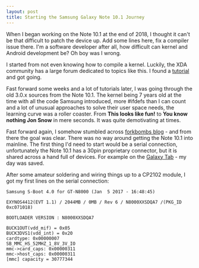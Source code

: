 ```yaml
---
layout: post
title: Starting the Samsung Galaxy Note 10.1 Journey
---
```


When I began working on the Note 10.1 at the end of 2018, I thought it can't be that difficult to patch the device up. Add some lines here, fix a compiler issue there. I'm a software developer after all, how difficult can kernel and Android development be? Oh boy was I wrong.

I started from not even knowing how to compile a kernel. Luckily, the XDA community has a large forum dedicated to topics like this. I found a [tutorial](https://forum.xda-developers.com/android/software-hacking/reference-how-to-compile-android-kernel-t3627297) and got going.

Fast forward some weeks and a lot of tutorials later, I was going through the old 3.0.x sources from the Note 10.1. The kernel being 7 years old at the time with all the code Samsung introduced, more #ifdefs than I can count and a lot of unusual approaches to solve their user space needs, the learning curve was a roller coaster. From **This looks like fun!** to **You know nothing Jon Snow** in mere seconds. It was quite demotivating at times.

Fast forward again, I somehow stumbled across [forkbombs blog](https://blog.forkwhiletrue.me/) - and from there the goal was clear. There was no way around getting the Note 10.1 into mainline. The first thing I'd need to start would be a serial connection, unfortunately the Note 10.1 has a 30pin proprietary connector, but it is shared across a hand full of devices. For example on the [Galaxy Tab](https://forum.xda-developers.com/showthread.php?t=1010314) - my day was saved.

After some amateur soldering and wiring things up to a CP2102 module, I got my first lines on the serial connection:

```
Samsung S-Boot 4.0 for GT-N8000 (Jan  5 2017 - 16:48:45)

EXYNOS4412(EVT 1.1) / 2044MB / 0MB / Rev 6 / N8000XXSDQA7 /(PKG_ID 0xc071018)

BOOTLOADER VERSION : N8000XXSDQA7

BUCK1OUT(vdd_mif) = 0x05
BUCK3DVS1(vdd_int) = 0x20
cardtype: 0x00000007
SB_MMC_HS_52MHZ_1_8V_3V_IO
mmc->card_caps: 0x00000311
mmc->host_caps: 0x00000311
[mmc] capacity = 30777344
```
